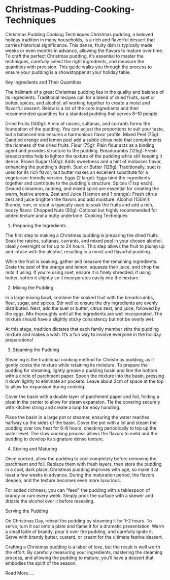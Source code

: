 # Christmas-Pudding-Cooking-Techniques
Christmas Pudding Cooking Techniques
Christmas pudding, a beloved holiday tradition in many households, is a rich and flavorful dessert that carries historical significance. This dense, fruity dish is typically made weeks or even months in advance, allowing the flavors to mature over time. To craft the perfect Christmas pudding, it’s essential to master the techniques, carefully select the right ingredients, and measure the quantities with precision. This guide walks you through the process to ensure your pudding is a showstopper at your holiday table.


Key Ingredients and Their Quantities

The hallmark of a great Christmas pudding lies in the quality and balance of its ingredients. Traditional recipes call for a blend of dried fruits, suet or butter, spices, and alcohol, all working together to create a moist and flavorful dessert. Below is a list of the core ingredients and their recommended quantities for a standard pudding that serves 8–10 people:

Dried Fruits (500g): A mix of raisins, sultanas, and currants forms the foundation of the pudding. You can adjust the proportions to suit your taste, but a balanced mix ensures a harmonious flavor profile.
Mixed Peel (75g): Candied orange and lemon peel add a subtle citrus note that complements the richness of the dried fruits.
Flour (75g): Plain flour acts as a binding agent and provides structure to the pudding.
Breadcrumbs (125g): Fresh breadcrumbs help to lighten the texture of the pudding while still keeping it dense.
Brown Sugar (150g): Adds sweetness and a hint of molasses flavor, enhancing the pudding's depth.
Suet or Butter (125g): Traditionally, suet is used for its rich flavor, but butter makes an excellent substitute for a vegetarian-friendly version.
Eggs (2 large): Eggs bind the ingredients together and contribute to the pudding's structure.
Spices (1 tsp each): Ground cinnamon, nutmeg, and mixed spice are essential for creating the warm, festive aroma.
Zest and Juice (1 lemon and 1 orange): Fresh citrus zest and juice brighten the flavors and add moisture.
Alcohol (150ml): Brandy, rum, or stout is typically used to soak the fruits and add a rich, boozy flavor.
Chopped Nuts (50g): Optional but highly recommended for added texture and a nutty undertone.
Cooking Techniques

1. Preparing the Ingredients

The first step to making a Christmas pudding is preparing the dried fruits. Soak the raisins, sultanas, currants, and mixed peel in your chosen alcohol, ideally overnight or for up to 24 hours. This step allows the fruit to plump up and infuse with the alcohol, resulting in a moist and flavorful pudding.

While the fruit is soaking, gather and measure the remaining ingredients. Grate the zest of the orange and lemon, squeeze their juice, and chop the nuts if using. If you’re using suet, ensure it is finely shredded; if using butter, soften it slightly so it incorporates easily into the mixture.

2. Mixing the Pudding

In a large mixing bowl, combine the soaked fruit with the breadcrumbs, flour, sugar, and spices. Stir well to ensure the dry ingredients are evenly distributed. Next, add the suet or butter, citrus zest, and juice, followed by the eggs. Mix thoroughly until all the ingredients are well incorporated. The mixture should have a slightly sticky consistency but not be overly wet.

At this stage, tradition dictates that each family member stirs the pudding mixture and makes a wish. It’s a fun way to involve everyone in the holiday preparations!

3. Steaming the Pudding

Steaming is the traditional cooking method for Christmas pudding, as it gently cooks the mixture while retaining its moisture. To prepare the pudding for steaming, lightly grease a pudding basin and line the bottom with a circle of parchment paper. Spoon the mixture into the basin, pressing it down lightly to eliminate air pockets. Leave about 2cm of space at the top to allow for expansion during cooking.

Cover the basin with a double layer of parchment paper and foil, folding a pleat in the center to allow for steam expansion. Tie the covering securely with kitchen string and create a loop for easy handling.


Place the basin in a large pot or steamer, ensuring the water reaches halfway up the sides of the basin. Cover the pot with a lid and steam the pudding over low heat for 6–8 hours, checking periodically to top up the water level. The slow cooking process allows the flavors to meld and the pudding to develop its signature dense texture.

4. Storing and Maturing

Once cooked, allow the pudding to cool completely before removing the parchment and foil. Replace them with fresh layers, then store the pudding in a cool, dark place. Christmas pudding improves with age, so make it at least a few weeks in advance. During the maturation period, the flavors deepen, and the texture becomes even more luxurious.

For added richness, you can "feed" the pudding with a tablespoon of brandy or rum every week. Simply prick the surface with a skewer and drizzle the alcohol over it before resealing.

Serving the Pudding

On Christmas Day, reheat the pudding by steaming it for 1–2 hours. To serve, turn it out onto a plate and flame it for a dramatic presentation. Warm a small ladle of brandy, pour it over the pudding, and carefully ignite it. Serve with brandy butter, custard, or cream for the ultimate festive dessert.

Crafting a Christmas pudding is a labor of love, but the result is well worth the effort. By carefully measuring your ingredients, mastering the steaming process, and allowing the pudding to mature, you’ll have a dessert that embodies the spirit of the season.

 Read More.....
